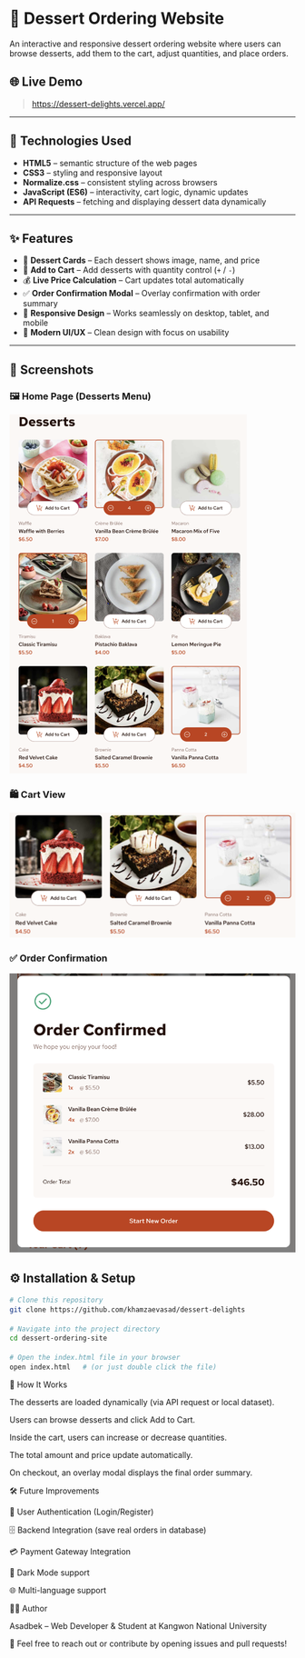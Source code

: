# 🍰 Dessert Ordering Website

An interactive and responsive dessert ordering website where users can browse desserts, add them to the cart, adjust quantities, and place orders.


## 🌐 Live Demo

> https://dessert-delights.vercel.app/

---

## 🚀 Technologies Used

- **HTML5** – semantic structure of the web pages
- **CSS3** – styling and responsive layout
- **Normalize.css** – consistent styling across browsers
- **JavaScript (ES6)** – interactivity, cart logic, dynamic updates
- **API Requests** – fetching and displaying dessert data dynamically

---

## ✨ Features

- 📌 **Dessert Cards** – Each dessert shows image, name, and price
- 🛒 **Add to Cart** – Add desserts with quantity control (`+` / `-`)
- 💰 **Live Price Calculation** – Cart updates total automatically
- ✅ **Order Confirmation Modal** – Overlay confirmation with order summary
- 📱 **Responsive Design** – Works seamlessly on desktop, tablet, and mobile
- 🎨 **Modern UI/UX** – Clean design with focus on usability

---

## 📸 Screenshots

### 🖼️ Home Page (Desserts Menu)

![Dessert Menu](./screenshots/dessertMenu.png)

### 🛍️ Cart View

![Cart View](./screenshots/cartview.png)

### ✅ Order Confirmation

![Order Confirmed](./screenshots/orederConfirmed.png)

## ⚙️ Installation & Setup

```bash
# Clone this repository
git clone https://github.com/khamzaevasad/dessert-delights

# Navigate into the project directory
cd dessert-ordering-site

# Open the index.html file in your browser
open index.html   # (or just double click the file)
```

📖 How It Works

The desserts are loaded dynamically (via API request or local dataset).

Users can browse desserts and click Add to Cart.

Inside the cart, users can increase or decrease quantities.

The total amount and price update automatically.

On checkout, an overlay modal displays the final order summary.

🛠️ Future Improvements

🔐 User Authentication (Login/Register)

🗄️ Backend Integration (save real orders in database)

💳 Payment Gateway Integration

🌙 Dark Mode support

🌐 Multi-language support

👨‍💻 Author

Asadbek – Web Developer & Student at Kangwon National University

📩 Feel free to reach out or contribute by opening issues and pull requests!
